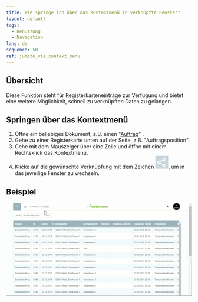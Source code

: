```yaml
---
title: Wie springe ich über das Kontextmenü in verknüpfte Fenster?
layout: default
tags:
  - Benutzung
  - Navigation
lang: de
sequence: 50
ref: jumpto_via_context_menu
---
```


## Übersicht
Diese Funktion steht für Registerkarteneinträge zur Verfügung und bietet eine weitere Möglichkeit, schnell zu verknüpften Daten zu gelangen.

## Springen über das Kontextmenü
1. Öffne ein beliebiges Dokument, z.B. einen "[Auftrag](Auftrag_erfassen)" .
1. Gehe zu einer Registerkarte unten auf der Seite, z.B. "Auftragsposition".
1. Gehe mit dem Mauszeiger über eine Zeile und öffne mit einem Rechtsklick das Kontextmenü.
1. Klicke auf die gewünschte Verknüpfung mit dem Zeichen ![](assets/related_docs_fork.png), um in das jeweilige Fenster zu wechseln.

## Beispiel
![](assets/Springezu_Kontexmenu.gif)
